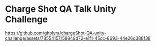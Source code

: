 # Charge Shot QA Talk Unity Challenge

https://github.com/gholyra/chargeShot-QA-unity-challenge/assets/78554157/58849d72-e1f1-45cc-8693-44e26d388f38


